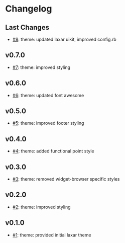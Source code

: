 # Changelog

## Last Changes

- [#8](https://github.com/LaxarJS/cube.theme/issues/8): theme: updated laxar uikit, improved config.rb


## v0.7.0

- [#7](https://github.com/LaxarJS/cube.theme/issues/7): theme: improved styling


## v0.6.0

- [#6](https://github.com/LaxarJS/cube.theme/issues/6): theme: updated font awesome


## v0.5.0

- [#5](https://github.com/LaxarJS/cube.theme/issues/5): theme: improved footer styling


## v0.4.0

- [#4](https://github.com/LaxarJS/cube.theme/issues/4): theme: added functional point style


## v0.3.0

- [#3](https://github.com/LaxarJS/cube.theme/issues/3): theme: removed widget-browser specific styles


## v0.2.0

- [#2](https://github.com/LaxarJS/cube.theme/issues/2): theme: improved styling


## v0.1.0

- [#1](https://github.com/LaxarJS/cube.theme/issues/1): theme: provided initial laxar theme
